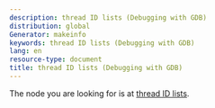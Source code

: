 ```yaml
---
description: thread ID lists (Debugging with GDB)
distribution: global
Generator: makeinfo
keywords: thread ID lists (Debugging with GDB)
lang: en
resource-type: document
title: thread ID lists (Debugging with GDB)
---
```

The node you are looking for is at [thread ID lists](Threads.html#thread-ID-lists).
